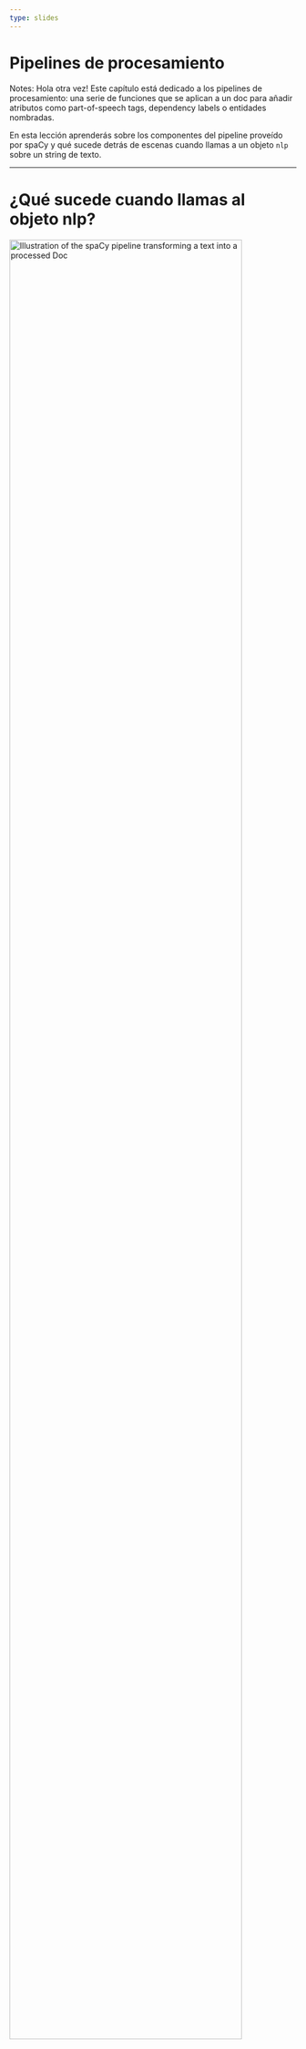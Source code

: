 ```yaml
---
type: slides
---
```


# Pipelines de procesamiento

Notes: Hola otra vez! Este capítulo está dedicado a los pipelines de
procesamiento: una serie de funciones que se aplican a un doc para añadir
atributos como part-of-speech tags, dependency labels o entidades nombradas.

En esta lección aprenderás sobre los componentes del pipeline proveído por spaCy
y qué sucede detrás de escenas cuando llamas a un objeto `nlp` sobre un string
de texto.

---

# ¿Qué sucede cuando llamas al objeto nlp?

<img src="/pipeline.png" alt="Illustration of the spaCy pipeline transforming a text into a processed Doc" width="90%" />

```
doc = nlp("This is a sentence.")
```

Notes: Ya has escrito esto bastantes veces: le pasas un string de texto al
objeto `nlp` y recibes un objeto `Doc`.

¿Pero, qué hace el objeto `nlp` _realmente_?

Primero, se aplica el tokenizer para convertir el string de texto a un objeto
`Doc` Siguiente, una serie de componentes del pipeline se aplican al doc en
orden. En este caso, el tagger, luego el parser, luego el
<abbr title="Es el componente que identifica las entidades nombradas de un texto.">entity
recognizer</abbr> . Finalmente, el doc procesado es devuelto para que puedas
trabajar con él.

---

# Componentes incorporados del pipeline

| Nombre      | Descripción             | Crea                                                      |
| ----------- | :---------------------- | :-------------------------------------------------------- |
| **tagger**  | Part-of-speech tagger   | `Token.tag`, `Token.pos`                                  |
| **parser**  | Dependency parser       | `Token.dep`, `Token.head`, `Doc.sents`, `Doc.noun_chunks` |
| **ner**     | Named entity recognizer | `Doc.ents`, `Token.ent_iob`, `Token.ent_type`             |
| **textcat** | Text classifier         | `Doc.cats`                                                |

Notes: spaCy viene con los siguientes componentes incluidos en su pipeline.

El part-of-speech tagger añade los atributos `token.tag` y `token.pos`.

El dependency parser añade los atributos `token.dep` y `token.head` y es
responsable de detectar frases y los
<abbr title="En español, frases nominales">base noun phrases</abbr>, también
conocidos como "noun chunks".

El named entity recognizer añade las entidades detectadas a la propiedad
`doc.ents`. También escribe los atributos del tipo de entidad en los tokens, lo
que indica si un token es parte de una entidad o no.

Finalmente, el text classifier escribe las labels de categoría que aplican a
todo el texto y las añade a la propiedad `doc.cats`.

Debido a que las categorías de texto son siempre muy específicas, el text
classifier no está incluido en los modelos pre-entrenados por defecto. Pero lo
puedes usar para entrenar tu propio sistema.

---

# Mirando en el motor

<img src="/package_meta.png" alt="Illustration of a package labelled en_core_web_sm, folders and file and the meta.json" />

- El pipeline está definido en el `meta.json` del modelo en el orden específico
- Los componentes incluidos necesitan datos binarios para hacer predicciones

Notes: Todos los modelos que puedes cargar en spaCy incluyen varios archivos y
un `meta.json`.

El meta define cosas como el lenguaje y el pipeline. Esto le deja saber a spaCy
cuáles son los componentes a los que les debe hacer un instance.

Los componentes incluidos que hacen predicciones también necesitan datos
binarios. Los datos se incluyen en el paquete del modelo y se cargan al
componente cuando cargas el modelo.

---

# Atributos del pipeline

- `nlp.pipe_names`: una lista de nombres de componentes del pipeline

```python
print(nlp.pipe_names)
```

```out
['tagger', 'parser', 'ner']
```

- `nlp.pipeline`: una lista de tuples de `(name, component)`

```python
print(nlp.pipeline)
```

```out
[('tagger', <spacy.pipeline.Tagger>),
 ('parser', <spacy.pipeline.DependencyParser>),
 ('ner', <spacy.pipeline.EntityRecognizer>)]
```

Notes: Para ver los nombres de los componentes del pipeline que están en el
objeto `nlp` actual puedes usar el atributo `nlp.pipe_names`.

Para una lista de tuples con los nombres y funciones de cada componente usa el
atributo `nlp.pipeline`

Las funciones de los componentes son aquellas funciones que se aplican al doc
para procesarlo y añadir atributos - por ejemplo, part-of-speech tags o
entidades nombradas.

---

# ¡Practiquemos!

Notes: ¡Exploremos algunos de los pipelines de spaCy y miremos en su motor!
